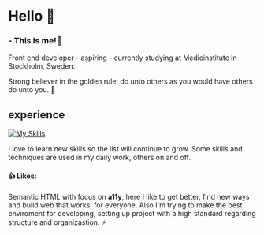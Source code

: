 # Hello :wave:

### - This is me!:rocket:

Front end developer - aspiring - currently studying at Medieinstitute in Stockholm, Sweden.

Strong believer in the golden rule: do unto others as you would have others do unto you. 🥇

## experience
[![My Skills](https://skillicons.dev/icons?i=js,ts,html,css,sass,react,nextjs,vue,vite,nodejs,md,mongodb,jest,figma,git,github,vscode)](https://skillicons.dev)

I love to learn new skills so the list will continue to grow. Some skills and techniques are used in my daily work, others on and off.
  
#### :thumbsup: Likes:
Semantic HTML with focus on <b>a11y</b>, here I like to get better, find new ways and build web that works, for everyone. Also I'm trying to make the best enviroment for developing, setting up project with a high standard regarding structure and organizastion. :zap:
 

<!---
JoeldelPilar/JoeldelPilar is a ✨ special ✨ repository because its `README.md` (this file) appears on your GitHub profile.
You can click the Preview link to take a look at your changes.
--->
